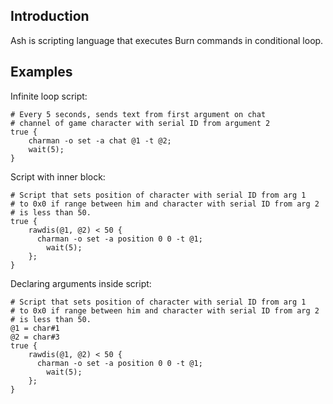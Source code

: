## Introduction
Ash is scripting language that executes Burn commands in conditional loop.

## Examples
Infinite loop script:
```
# Every 5 seconds, sends text from first argument on chat
# channel of game character with serial ID from argument 2
true {
    charman -o set -a chat @1 -t @2;
    wait(5);
}
```

Script with inner block:
```
# Script that sets position of character with serial ID from arg 1
# to 0x0 if range between him and character with serial ID from arg 2
# is less than 50.
true {
    rawdis(@1, @2) < 50 {
      charman -o set -a position 0 0 -t @1;
	    wait(5);
    };
}
```

Declaring arguments inside script:
```
# Script that sets position of character with serial ID from arg 1
# to 0x0 if range between him and character with serial ID from arg 2
# is less than 50.
@1 = char#1
@2 = char#3
true {
    rawdis(@1, @2) < 50 {
      charman -o set -a position 0 0 -t @1;
	    wait(5);
    };
}
```
```
